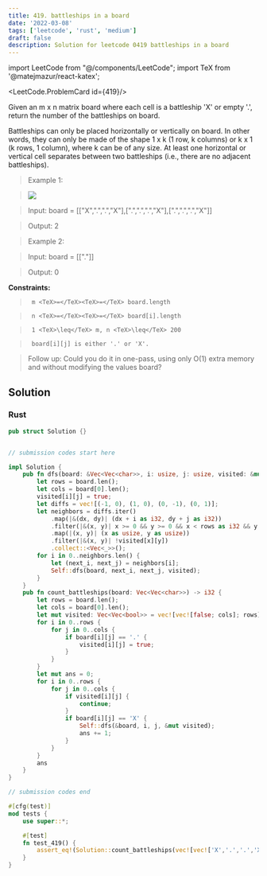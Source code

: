 ```yaml
---
title: 419. battleships in a board
date: '2022-03-08'
tags: ['leetcode', 'rust', 'medium']
draft: false
description: Solution for leetcode 0419 battleships in a board
---
```

import LeetCode from "@/components/LeetCode";
import TeX from '@matejmazur/react-katex';

<LeetCode.ProblemCard id={419}/>
 

  Given an m x n matrix board where each cell is a battleship 'X' or empty '.', return the number of the battleships on board.

  Battleships can only be placed horizontally or vertically on board. In other words, they can only be made of the shape 1 x k (1 row, k columns) or k x 1 (k rows, 1 column), where k can be of any size. At least one horizontal or vertical cell separates between two battleships (i.e., there are no adjacent battleships).

   

 >   Example 1:

 >   ![](https://assets.leetcode.com/uploads/2021/04/10/battelship-grid.jpg)

 >   Input: board <TeX>=</TeX> [["X",".",".","X"],[".",".",".","X"],[".",".",".","X"]]

 >   Output: 2

  

 >   Example 2:

  

 >   Input: board <TeX>=</TeX> [["."]]

 >   Output: 0

  

   

  **Constraints:**

  

 >   	m <TeX>=</TeX><TeX>=</TeX> board.length

 >   	n <TeX>=</TeX><TeX>=</TeX> board[i].length

 >   	1 <TeX>\leq</TeX> m, n <TeX>\leq</TeX> 200

 >   	board[i][j] is either '.' or 'X'.

  

   

 >   Follow up: Could you do it in one-pass, using only O(1) extra memory and without modifying the values board?


## Solution
### Rust
```rust
pub struct Solution {}


// submission codes start here

impl Solution {
    pub fn dfs(board: &Vec<Vec<char>>, i: usize, j: usize, visited: &mut Vec<Vec<bool>>) {
        let rows = board.len();
        let cols = board[0].len();
        visited[i][j] = true;
        let diffs = vec![(-1, 0), (1, 0), (0, -1), (0, 1)];
        let neighbors = diffs.iter()
            .map(|&(dx, dy)| (dx + i as i32, dy + j as i32))
            .filter(|&(x, y)| x >= 0 && y >= 0 && x < rows as i32 && y < cols as i32)
            .map(|(x, y)| (x as usize, y as usize))
            .filter(|&(x, y)| !visited[x][y])
            .collect::<Vec<_>>();
        for i in 0..neighbors.len() {
            let (next_i, next_j) = neighbors[i];
            Self::dfs(board, next_i, next_j, visited);
        }
    }
    pub fn count_battleships(board: Vec<Vec<char>>) -> i32 {
        let rows = board.len();
        let cols = board[0].len();
        let mut visited: Vec<Vec<bool>> = vec![vec![false; cols]; rows];
        for i in 0..rows {
            for j in 0..cols {
                if board[i][j] == '.' {
                    visited[i][j] = true;
                }
            }
        }
        let mut ans = 0;
        for i in 0..rows {
            for j in 0..cols {
                if visited[i][j] {
                    continue;
                }
                if board[i][j] == 'X' {
                    Self::dfs(&board, i, j, &mut visited);
                    ans += 1;
                }
            }
        }
        ans
    }
}

// submission codes end

#[cfg(test)]
mod tests {
    use super::*;

    #[test]
    fn test_419() {
        assert_eq!(Solution::count_battleships(vec![vec!['X','.','.','X'],vec!['.','.','.','X'],vec!['.','.','.','X']]), 2);
    }
}

```
